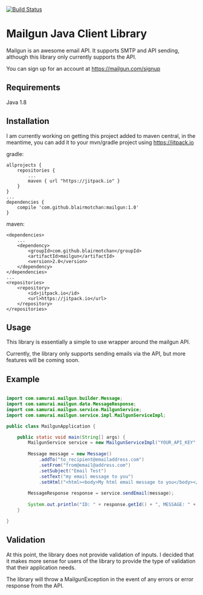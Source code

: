 [![Build Status](https://travis-ci.org/blairmotchan/mailgun.svg?branch=master)](https://travis-ci.org/blairmotchan/mailgun)

# Mailgun Java Client Library 

Mailgun is an awesome email API.  It supports SMTP and API sending, although this library only currently supports the API.

You can sign up for an account at https://mailgun.com/signup

Requirements
------------

Java 1.8

Installation
------------

I am currently working on getting this project added to maven central, in the meantime, you can add it to your mvn/gradle project using https://jitpack.io

gradle:
    
    allprojects {
        repositories {
            ...
            maven { url "https://jitpack.io" }
        }
    }
    ...
    dependencies {
        compile 'com.github.blairmotchan:mailgun:1.0'
    }
    
    
maven:

    <dependencies>
        ...
        <dependency>
            <groupId>com.github.blairmotchan</groupId>
            <artifactId>mailgun</artifactId>
            <version>2.0</version>
        </dependency>
    </dependencies>
    ...
    <repositories>
        <repository>
            <id>jitpack.io</id>
            <url>https://jitpack.io</url>
        </repository>
    </repositories>

Usage
-----

This library is essentially a simple to use wrapper around the mailgun API.

Currently, the library only supports sending emails via the API, but more features will be coming soon.



Example
-------

```java

import com.samurai.mailgun.builder.Message;
import com.samurai.mailgun.data.MessageResponse;
import com.samurai.mailgun.service.MailgunService;
import com.samurai.mailgun.service.impl.MailgunServiceImpl;

public class MailgunApplication {

    public static void main(String[] args) {
        MailgunService service = new MailgunServiceImpl("YOUR_API_KEY", "YOUR BASE URL");
        
        Message message = new Message()
            .addTo("to_recipient@emailaddress.com")
            .setFrom("from@email@address.com")
            .setSubject("Email Test")
            .setText("my email message to you")
            .setHtml("<html><body>My html email message to you</body></html>");
            
        MessageResponse response = service.sendEmail(message);
        
        System.out.println("ID: " + response.getId() + ", MESSAGE: " + response.getMessage());
    }

}

```

Validation
----------

At this point, the library does not provide validation of inputs.  I decided that it makes more sense for users of the library to provide the type of validation that their application needs.

The library will throw a MailgunException in the event of any errors or error response from the API.

